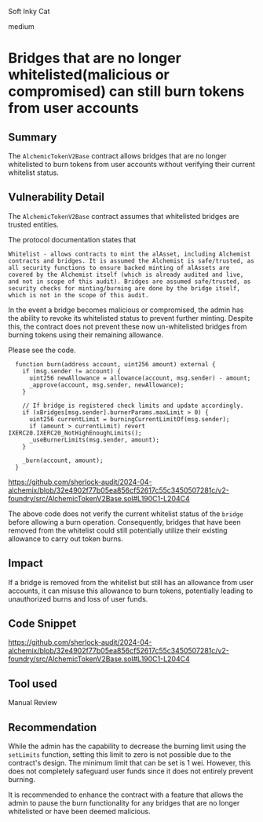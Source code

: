 Soft Inky Cat

medium

# Bridges that are no longer whitelisted(malicious or compromised) can still burn tokens from user accounts

## Summary
The `AlchemicTokenV2Base` contract allows bridges that are no longer whitelisted to burn tokens from user accounts without verifying their current whitelist status.

## Vulnerability Detail
The `AlchemicTokenV2Base` contract assumes that whitelisted bridges are trusted entities. 

The protocol documentation states that 

```comment
Whitelist - allows contracts to mint the alAsset, including Alchemist contracts and bridges. It is assumed the Alchemist is safe/trusted, as all security functions to ensure backed minting of alAssets are covered by the Alchemist itself (which is already audited and live, and not in scope of this audit). Bridges are assumed safe/trusted, as security checks for minting/burning are done by the bridge itself, which is not in the scope of this audit.
```
In the event a bridge becomes malicious or compromised, the admin has the ability to revoke its whitelisted status to prevent further minting. Despite this, the contract does not prevent these now un-whitelisted bridges from burning tokens using their remaining allowance.

Please see the code.

```solidity
  function burn(address account, uint256 amount) external {
    if (msg.sender != account) {
      uint256 newAllowance = allowance(account, msg.sender) - amount;
      _approve(account, msg.sender, newAllowance);
    }

    // If bridge is registered check limits and update accordingly.
    if (xBridges[msg.sender].burnerParams.maxLimit > 0) {
      uint256 currentLimit = burningCurrentLimitOf(msg.sender);
      if (amount > currentLimit) revert IXERC20.IXERC20_NotHighEnoughLimits();
      _useBurnerLimits(msg.sender, amount);
    }

    _burn(account, amount);
  }
```
https://github.com/sherlock-audit/2024-04-alchemix/blob/32e4902f77b05ea856cf52617c55c3450507281c/v2-foundry/src/AlchemicTokenV2Base.sol#L190C1-L204C4

The above code does not verify the current whitelist status of the `bridge` before allowing a burn operation. Consequently, bridges that have been removed from the whitelist could still potentially utilize their existing allowance to carry out token burns.

## Impact
If a bridge is removed from the whitelist but still has an allowance from user accounts, it can misuse this allowance to burn tokens, potentially leading to unauthorized burns and loss of user funds.

## Code Snippet
https://github.com/sherlock-audit/2024-04-alchemix/blob/32e4902f77b05ea856cf52617c55c3450507281c/v2-foundry/src/AlchemicTokenV2Base.sol#L190C1-L204C4

## Tool used

Manual Review

## Recommendation
While the admin has the capability to decrease the burning limit using the `setLimits` function, setting this limit to zero is not possible due to the contract's design. The minimum limit that can be set is 1 wei. However, this does not completely safeguard user funds since it does not entirely prevent burning. 

It is recommended to enhance the contract with a feature that allows the admin to pause the burn functionality for any bridges that are no longer whitelisted or have been deemed malicious.
